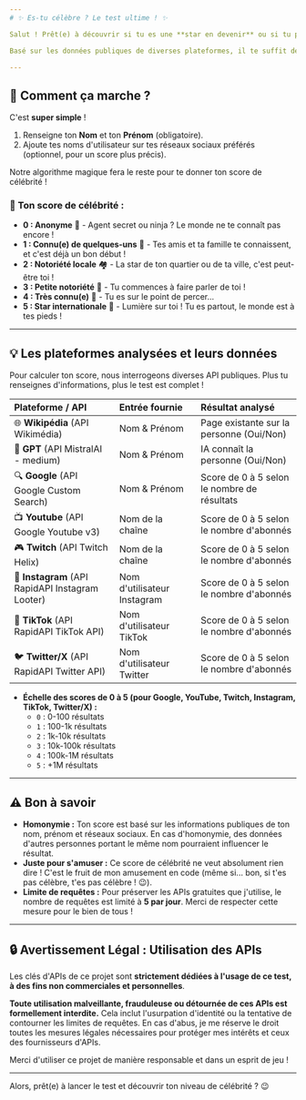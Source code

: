 ```yaml
---
# ✨ Es-tu célèbre ? Le test ultime ! ✨

Salut ! Prêt(e) à découvrir si tu es une **star en devenir** ou si tu préfères la discrétion ? Ce petit projet amusant analyse ta **célébrité** en te donnant un score de **0 (inconnu)** à **5 (star)**.

Basé sur les données publiques de diverses plateformes, il te suffit de lancer le test pour obtenir ton résultat !

---
```

## 🚀 Comment ça marche ?

C'est **super simple** !
1.  Renseigne ton **Nom** et ton **Prénom** (obligatoire).
2.  Ajoute tes noms d'utilisateur sur tes réseaux sociaux préférés (optionnel, pour un score plus précis).

Notre algorithme magique fera le reste pour te donner ton score de célébrité !

### 📏 Ton score de célébrité :

* **0 : Anonyme** 👻 - Agent secret ou ninja ? Le monde ne te connaît pas encore !
* **1 : Connu(e) de quelques-uns** 👋 - Tes amis et ta famille te connaissent, et c'est déjà un bon début !
* **2 : Notoriété locale** 🏘️ - La star de ton quartier ou de ta ville, c'est peut-être toi !
* **3 : Petite notoriété** 📢 - Tu commences à faire parler de toi !
* **4 : Très connu(e)** 🌟 - Tu es sur le point de percer...
* **5 : Star internationale** 🤩 - Lumière sur toi ! Tu es partout, le monde est à tes pieds !

---
## 💡 Les plateformes analysées et leurs données

Pour calculer ton score, nous interrogeons diverses API publiques. Plus tu renseignes d'informations, plus le test est complet !

| Plateforme / API | Entrée fournie | Résultat analysé |
| :------------------------------- | :------------------------- | :------------------------------------------- |
| 🌐 **Wikipédia** (API Wikimédia) | Nom & Prénom | Page existante sur la personne (Oui/Non) |
| 🤖 **GPT** (API MistralAI - medium) | Nom & Prénom | IA connaît la personne (Oui/Non) |
| 🔍 **Google** (API Google Custom Search) | Nom & Prénom | Score de 0 à 5 selon le nombre de résultats |
| 📺 **Youtube** (API Google Youtube v3) | Nom de la chaîne | Score de 0 à 5 selon le nombre d'abonnés |
| 🎮 **Twitch** (API Twitch Helix) | Nom de la chaîne | Score de 0 à 5 selon le nombre d'abonnés |
| 📸 **Instagram** (API RapidAPI Instagram Looter) | Nom d'utilisateur Instagram | Score de 0 à 5 selon le nombre d'abonnés |
| 🕺 **TikTok** (API RapidAPI TikTok API) | Nom d'utilisateur TikTok | Score de 0 à 5 selon le nombre d'abonnés |
| 🐦 **Twitter/X** (API RapidAPI Twitter API) | Nom d'utilisateur Twitter | Score de 0 à 5 selon le nombre d'abonnés |


* **Échelle des scores de 0 à 5 (pour Google, YouTube, Twitch, Instagram, TikTok, Twitter/X) :**
    * `0` : 0-100 résultats
    * `1` : 100-1k résultats
    * `2` : 1k-10k résultats
    * `3` : 10k-100k résultats
    * `4` : 100k-1M résultats
    * `5` : +1M résultats

---
## ⚠️ Bon à savoir

* **Homonymie :** Ton score est basé sur les informations publiques de ton nom, prénom et réseaux sociaux. En cas d'homonymie, des données d'autres personnes portant le même nom pourraient influencer le résultat.
* **Juste pour s'amuser :** Ce score de célébrité ne veut absolument rien dire ! C'est le fruit de mon amusement en code (même si... bon, si t'es pas célèbre, t'es pas célèbre ! 😉).
* **Limite de requêtes :** Pour préserver les APIs gratuites que j'utilise, le nombre de requêtes est limité à **5 par jour**. Merci de respecter cette mesure pour le bien de tous !

---
## 🔒 Avertissement Légal : Utilisation des APIs

Les clés d'APIs de ce projet sont **strictement dédiées à l'usage de ce test, à des fins non commerciales et personnelles**.

**Toute utilisation malveillante, frauduleuse ou détournée de ces APIs est formellement interdite.** Cela inclut l'usurpation d'identité ou la tentative de contourner les limites de requêtes. En cas d'abus, je me réserve le droit toutes les mesures légales nécessaires pour protéger mes intérêts et ceux des fournisseurs d'APIs.

Merci d'utiliser ce projet de manière responsable et dans un esprit de jeu !

---
Alors, prêt(e) à lancer le test et découvrir ton niveau de célébrité ? 😉